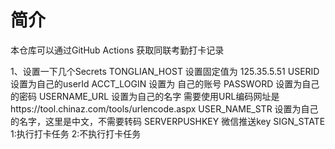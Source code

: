 # 简介
本仓库可以通过GitHub Actions 获取同联考勤打卡记录

1、设置一下几个Secrets
    TONGLIAN_HOST  设置固定值为  125.35.5.51
    USERID  设置为自己的userId
    ACCT_LOGIN 设置为 自己的账号
    PASSWORD 设置为自己的密码
    USERNAME_URL 设置为自己的名字 需要使用URL编码网址是https://tool.chinaz.com/tools/urlencode.aspx
    USER_NAME_STR 设置为自己的名字，这里是中文，不需要转码
    SERVERPUSHKEY 微信推送key
    SIGN_STATE 1:执行打卡任务  2:不执行打卡任务

